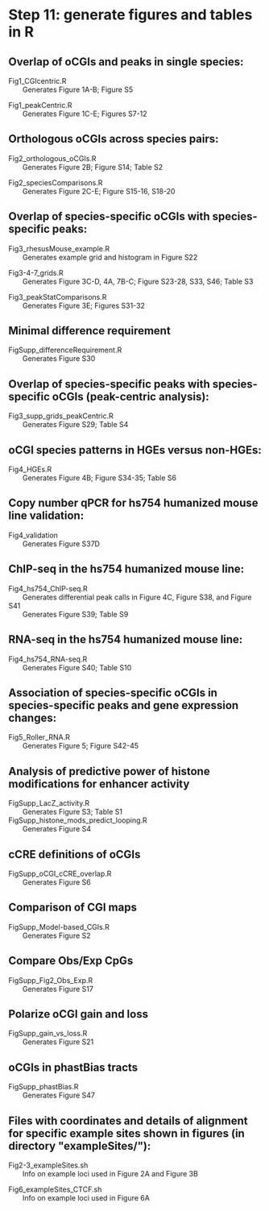# Step 11: generate figures and tables in R

## Overlap of oCGIs and peaks in single species:

Fig1_CGIcentric.R  
&emsp;&emsp;Generates Figure 1A-B; Figure S5  

Fig1_peakCentric.R  
&emsp;&emsp;Generates Figure 1C-E; Figures S7-12  

## Orthologous oCGIs across species pairs:

Fig2_orthologous_oCGIs.R  
&emsp;&emsp;Generates Figure 2B; Figure S14; Table S2  

Fig2_speciesComparisons.R  
&emsp;&emsp;Generates Figure 2C-E; Figure S15-16, S18-20  

## Overlap of species-specific oCGIs with species-specific peaks:

Fig3_rhesusMouse_example.R  
&emsp;&emsp;Generates example grid and histogram in Figure S22  

Fig3-4-7_grids.R  
&emsp;&emsp;Generates Figure 3C-D, 4A, 7B-C; Figure S23-28, S33, S46; Table S3  

Fig3_peakStatComparisons.R  
&emsp;&emsp;Generates Figure 3E; Figures S31-32 

## Minimal difference requirement

FigSupp_differenceRequirement.R  
&emsp;&emsp;Generates Figure S30  

## Overlap of species-specific peaks with species-specific oCGIs (peak-centric analysis):

Fig3_supp_grids_peakCentric.R  
&emsp;&emsp;Generates Figure S29; Table S4  

## oCGI species patterns in HGEs versus non-HGEs:

Fig4_HGEs.R  
&emsp;&emsp;Generates Figure 4B; Figure S34-35; Table S6

## Copy number qPCR for hs754 humanized mouse line validation:
Fig4_validation  
&emsp;&emsp;Generates Figure S37D

## ChIP-seq in the hs754 humanized mouse line:
Fig4_hs754_ChIP-seq.R  
&emsp;&emsp;Generates differential peak calls in Figure 4C, Figure S38, and Figure S41  
&emsp;&emsp;Generates Figure S39; Table S9

## RNA-seq in the hs754 humanized mouse line:
Fig4_hs754_RNA-seq.R  
&emsp;&emsp;Generates Figure S40; Table S10

## Association of species-specific oCGIs in species-specific peaks and gene expression changes:
Fig5_Roller_RNA.R  
&emsp;&emsp;Generates Figure 5; Figure S42-45

## Analysis of predictive power of histone modifications for enhancer activity
FigSupp_LacZ_activity.R  
&emsp;&emsp;Generates Figure S3; Table S1  
FigSupp_histone_mods_predict_looping.R  
&emsp;&emsp;Generates Figure S4  

## cCRE definitions of oCGIs
FigSupp_oCGI_cCRE_overlap.R  
&emsp;&emsp;Generates Figure S6

## Comparison of CGI maps
FigSupp_Model-based_CGIs.R  
&emsp;&emsp;Generates Figure S2  

## Compare Obs/Exp CpGs
FigSupp_Fig2_Obs_Exp.R  
&emsp;&emsp;Generates Figure S17

## Polarize oCGI gain and loss
FigSupp_gain_vs_loss.R  
&emsp;&emsp;Generates Figure S21

## oCGIs in phastBias tracts
FigSupp_phastBias.R  
&emsp;&emsp;Generates Figure S47

## Files with coordinates and details of alignment for specific example sites shown in figures (in directory "exampleSites/"):
Fig2-3_exampleSites.sh  
&emsp;&emsp;Info on example loci used in Figure 2A and Figure 3B

Fig6_exampleSites_CTCF.sh  
&emsp;&emsp;Info on example loci used in Figure 6A

